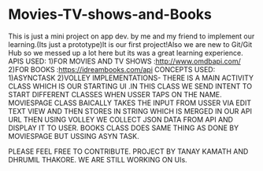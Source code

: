 # Movies-TV-shows-and-Books
This is just a mini project on app dev. by me and my friend to implement our learning.(Its just a prototype)It is our first project!Also we are new to Git/Git Hub so we messed up a lot here but its was a great learning experience.
APIS USED:
1)FOR MOVIES AND TV SHOWS :http://www.omdbapi.com/
2)FOR BOOKS :https://idreambooks.com/api
CONCEPTS USED:
1)ASYNCTASK
2)VOLLEY 
IMPLEMENTATIONS-
THERE IS A MAIN ACTIVITY CLASS WHICH IS OUR STARTING UI .IN THIS CLASS WE SEND INTENT TO START  DIFFERENT CLASSES WHEN USSER TAPS ON THE NAME.
MOVIESPAGE CLASS BAICALLY TAKES THE INPUT FROM USSER VIA EDIT TEXT VIEW AND THEN STORES IN STRING WHICH IS MERGED IN OUR API URL THEN USING VOLLEY WE COLLECT JSON DATA FROM API AND DISPLAY IT TO USER.
BOOKS CLASS DOES SAME THING AS DONE BY MOVIESPAGE BUT USSING ASYN TASK.

PLEASE FEEL FREE TO CONTRIBUTE.
PROJECT BY TANAY KAMATH AND DHRUMIL THAKORE.
WE ARE STILL WORKING ON UIs.

